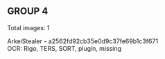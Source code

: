 ## GROUP 4
Total images: 1  

ArkeiStealer - a2562fd92cb35e0d9c37fe69b1c3f671  
OCR: Rigo, TERS, SORT, plugin, missing  

